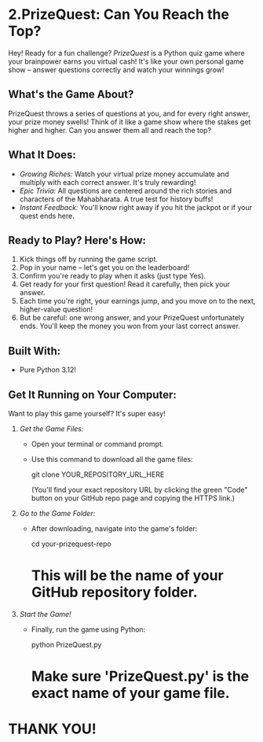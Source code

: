# 2.PrizeQuest: Can You Reach the Top?
Hey! Ready for a fun challenge? *PrizeQuest* is a Python quiz game where your brainpower earns you virtual cash! It's like your own personal game show – answer questions correctly and watch your winnings grow!

## What's the Game About?
PrizeQuest throws a series of questions at you, and for every right answer, your prize money swells! Think of it like a game show where the stakes get higher and higher. Can you answer them all and reach the top?

## What It Does:
* *Growing Riches:* Watch your virtual prize money accumulate and multiply with each correct answer. It's truly rewarding!
* *Epic Trivia:* All questions are centered around the rich stories and characters of the Mahabharata. A true test for history buffs!
* *Instant Feedback:* You'll know right away if you hit the jackpot or if your quest ends here.

## Ready to Play? Here's How:
1.  Kick things off by running the game script.
2.  Pop in your name – let's get you on the leaderboard!
3.  Confirm you're ready to play when it asks (just type Yes).
4.  Get ready for your first question! Read it carefully, then pick your answer.
5.  Each time you're right, your earnings jump, and you move on to the next, higher-value question!
6.  But be careful: one wrong answer, and your PrizeQuest unfortunately ends. You'll keep the money you won from your last correct answer.

## Built With:
* Pure Python 3.12!

## Get It Running on Your Computer:
Want to play this game yourself? It's super easy!
1.  *Get the Game Files:*
    * Open your terminal or command prompt.
    * Use this command to download all the game files:
        
        git clone YOUR_REPOSITORY_URL_HERE
        
        (You'll find your exact repository URL by clicking the green "Code" button on your GitHub repo page and copying the HTTPS link.)
2.  *Go to the Game Folder:*
    * After downloading, navigate into the game's folder:
        
        cd your-prizequest-repo
        # This will be the name of your GitHub repository folder.
        
3.  *Start the Game!*
    * Finally, run the game using Python:
        
        python PrizeQuest.py
        # Make sure 'PrizeQuest.py' is the exact name of your game file.
        
# THANK YOU!
